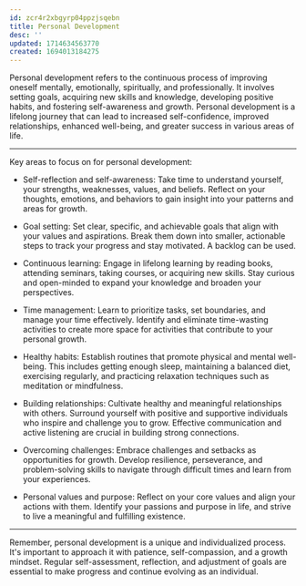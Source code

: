 ```yaml
---
id: zcr4r2xbgyrp04ppzjsqebn
title: Personal Development
desc: ''
updated: 1714634563770
created: 1694013184275
---
```


Personal development refers to the continuous process of improving oneself mentally, emotionally, spiritually, and professionally. It involves setting goals, acquiring new skills and knowledge, developing positive habits, and fostering self-awareness and growth. Personal development is a lifelong journey that can lead to increased self-confidence, improved relationships, enhanced well-being, and greater success in various areas of life.

---

Key areas to focus on for personal development:

- Self-reflection and self-awareness: Take time to understand yourself, your strengths, weaknesses, values, and beliefs. Reflect on your thoughts, emotions, and behaviors to gain insight into your patterns and areas for growth.

- Goal setting: Set clear, specific, and achievable goals that align with your values and aspirations. Break them down into smaller, actionable steps to track your progress and stay motivated. A backlog can be used.

- Continuous learning: Engage in lifelong learning by reading books, attending seminars, taking courses, or acquiring new skills. Stay curious and open-minded to expand your knowledge and broaden your perspectives.

- Time management: Learn to prioritize tasks, set boundaries, and manage your time effectively. Identify and eliminate time-wasting activities to create more space for activities that contribute to your personal growth.

- Healthy habits: Establish routines that promote physical and mental well-being. This includes getting enough sleep, maintaining a balanced diet, exercising regularly, and practicing relaxation techniques such as meditation or mindfulness.

- Building relationships: Cultivate healthy and meaningful relationships with others. Surround yourself with positive and supportive individuals who inspire and challenge you to grow. Effective communication and active listening are crucial in building strong connections.

- Overcoming challenges: Embrace challenges and setbacks as opportunities for growth. Develop resilience, perseverance, and problem-solving skills to navigate through difficult times and learn from your experiences.

- Personal values and purpose: Reflect on your core values and align your actions with them. Identify your passions and purpose in life, and strive to live a meaningful and fulfilling existence.

---

Remember, personal development is a unique and individualized process. It's important to approach it with patience, self-compassion, and a growth mindset. Regular self-assessment, reflection, and adjustment of goals are essential to make progress and continue evolving as an individual.